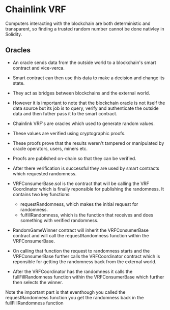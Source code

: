 # Chainlink VRF

Computers interacting with the blockchain are both deterministic and transparent, so finding a trusted random number cannot be done nativley in Solidity.

## Oracles

- An oracle sends data from the outside world to a blockchain's smart contract and vice-verca.
- Smart contract can then use this data to make a decision and change its state.
- They act as bridges between blockchains and the external world.
- However it is important to note that the blockchain oracle is not itself the data source but its job is to query, verify and authenticate the outside data and then futher pass it to the smart contract.

- Chainlink VRF's are oracles which used to generate random values.
- These values are verified using cryptographic proofs.
- These proofs prove that the results weren't tampered or manipulated by oracle operators, users, miners etc.
- Proofs are published on-chain so that they can be verified.
- After there verification is successful they are used by smart contracts which requested randomness.

- VRFConsumerBase.sol is the contract that will be calling the VRF Coordinator which is finally reponsible for publishing the randomness. It contains two key functions:
  - requestRandomness, which makes the initial request for randomness.
  - fulfillRandomness, which is the function that receives and does something with verified randomness.
- RandomGameWinner contract will inherit the VRFConsumerBase contract and will call the requestRandomness function within the VRFConsumerBase.
- On calling that function the request to randomness starts and the VRFConsumerBase further calls the VRFCoordinator contract which is reponsible for getting the randomness back from the external world.
- After the VRFCoordinator has the randomness it calls the fullFillRandomness function within the VRFConsumerBase which further then selects the winner.

Note the important part is that eventhough you called the requestRandomness function you get the randomness back in the fullFillRandomness function
